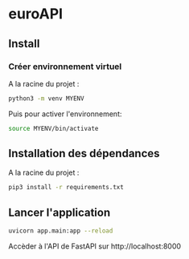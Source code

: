 # euroAPI

## **Install**
### **Créer environnement virtuel** 
A la racine du projet :
```sh
python3 -m venv MYENV
```

Puis pour activer l'environnement:

```sh
source MYENV/bin/activate
```
## **Installation des dépendances**
A la racine du projet : 
```sh
pip3 install -r requirements.txt
```

## **Lancer l'application** 
```sh
uvicorn app.main:app --reload
```
Accèder à l'API de FastAPI sur http://localhost:8000